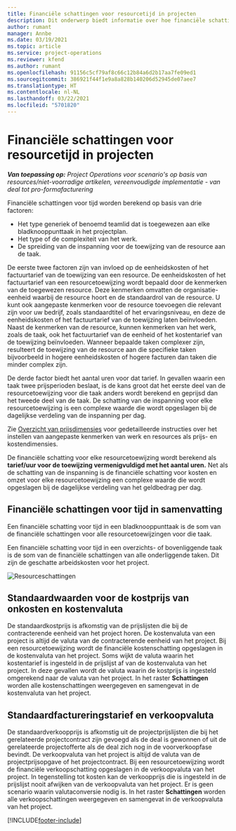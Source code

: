 ```yaml
---
title: Financiële schattingen voor resourcetijd in projecten
description: Dit onderwerp biedt informatie over hoe financiële schattingen voor tijd worden berekend.
author: rumant
manager: Annbe
ms.date: 03/19/2021
ms.topic: article
ms.service: project-operations
ms.reviewer: kfend
ms.author: rumant
ms.openlocfilehash: 91156c5cf79af8c66c12b84a6d2b17aa7fe09ed1
ms.sourcegitcommit: 386921f44f1e9a8a828b140206d52945de07aee7
ms.translationtype: HT
ms.contentlocale: nl-NL
ms.lasthandoff: 03/22/2021
ms.locfileid: "5701820"
---
```

# <a name="financial-estimates-for-resource-time-on-projects"></a>Financiële schattingen voor resourcetijd in projecten

_**Van toepassing op:** Project Operations voor scenario's op basis van resources/niet-voorradige artikelen, vereenvoudigde implementatie - van deal tot pro-formafacturering_

Financiële schattingen voor tijd worden berekend op basis van drie factoren: 

- Het type generiek of benoemd teamlid dat is toegewezen aan elke bladknooppunttaak in het projectplan. 
- Het type of de complexiteit van het werk.
- De spreiding van de inspanning voor de toewijzing van de resource aan de taak. 

De eerste twee factoren zijn van invloed op de eenheidskosten of het factuurtarief van de toewijzing van een resource. De eenheidskosten of het factuurtarief van een resourcetoewijzing wordt bepaald door de kenmerken van de toegewezen resource. Deze kenmerken omvatten de organisatie-eenheid waarbij de resource hoort en de standaardrol van de resource. U kunt ook aangepaste kenmerken voor de resource toevoegen die relevant zijn voor uw bedrijf, zoals standaardtitel of het ervaringsniveau, en deze de eenheidskosten of het factuurtarief van de toewijzing laten beïnvloeden.
Naast de kenmerken van de resource, kunnen kenmerken van het werk, zoals de taak, ook het factuurtarief van de eenheid of het kostentarief van de toewijzing beïnvloeden. Wanneer bepaalde taken complexer zijn, resulteert de toewijzing van de resource aan die specifieke taken bijvoorbeeld in hogere eenheidskosten of hogere facturen dan taken die minder complex zijn.   

De derde factor biedt het aantal uren voor dat tarief. In gevallen waarin een taak twee prijsperioden beslaat, is de kans groot dat het eerste deel van de resourcetoewijzing voor die taak anders wordt berekend en geprijsd dan het tweede deel van de taak. De schatting van de inspanning voor elke resourcetoewijzing is een complexe waarde die wordt opgeslagen bij de dagelijkse verdeling van de inspanning per dag.

Zie [Overzicht van prijsdimensies](../pricing-costing/pricing-dimensions-overview.md) voor gedetailleerde instructies over het instellen van aangepaste kenmerken van werk en resources als prijs- en kostendimensies.

De financiële schatting voor elke resourcetoewijzing wordt berekend als **tarief/uur voor de toewijzing vermenigvuldigd met het aantal uren.**  Net als de schatting van de inspanning is de financiële schatting voor kosten en omzet voor elke resourcetoewijzing een complexe waarde die wordt opgeslagen bij de dagelijkse verdeling van het geldbedrag per dag. 

## <a name="summarizing-financial-estimates-for-time"></a>Financiële schattingen voor tijd in samenvatting
Een financiële schatting voor tijd in een bladknooppunttaak is de som van de financiële schattingen voor alle resourcetoewijzingen voor die taak.

Een financiële schatting voor tijd in een overzichts- of bovenliggende taak is de som van de financiële schattingen van alle onderliggende taken. Dit zijn de geschatte arbeidskosten voor het project. 

![Resourceschattingen](./media/navigation12.png)

## <a name="default-cost-price-and-cost-currency"></a>Standaardwaarden voor de kostprijs van onkosten en kostenvaluta

De standaardkostprijs is afkomstig van de prijslijsten die bij de contracterende eenheid van het project horen. De kostenvaluta van een project is altijd de valuta van de contracterende eenheid van het project. Bij een resourcetoewijzing wordt de financiële kostenschatting opgeslagen in de kostenvaluta van het project. Soms wijkt de valuta waarin het kostentarief is ingesteld in de prijslijst af van de kostenvaluta van het project. In deze gevallen wordt de valuta waarin de kostprijs is ingesteld omgerekend naar de valuta van het project. In het raster **Schattingen** worden alle kostenschattingen weergegeven en samengevat in de kostenvaluta van het project. 

## <a name="default-bill-rate-and-sales-currency"></a>Standaardfactureringstarief en verkoopvaluta

De standaardverkoopprijs is afkomstig uit de projectprijslijsten die bij het gerelateerde projectcontract zijn gevoegd als de deal is gewonnen of uit de gerelateerde projectofferte als de deal zich nog in de voorverkoopfase bevindt. De verkoopvaluta van het project is altijd de valuta van de projectprijsopgave of het projectcontract. Bij een resourcetoewijzing wordt de financiële verkoopschatting opgeslagen in de verkoopvaluta van het project. In tegenstelling tot kosten kan de verkoopprijs die is ingesteld in de prijslijst nooit afwijken van de verkoopvaluta van het project. Er is geen scenario waarin valutaconversie nodig is. In het raster **Schattingen** worden alle verkoopschattingen weergegeven en samengevat in de verkoopvaluta van het project. 

[!INCLUDE[footer-include](../includes/footer-banner.md)]
